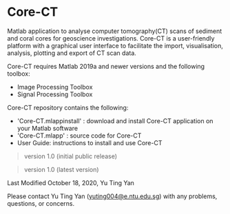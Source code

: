 # Core-CT

Matlab application to analyse computer tomography(CT) scans of sediment and coral cores for geoscience investigations. Core-CT is a user-friendly platform with a graphical user interface to facilitate the import, visualisation, analysis, plotting and export of CT scan data.

Core-CT requires Matlab 2019a and newer versions and the following toolbox:
  - Image Processing Toolbox
  - Signal Processing Toolbox


Core-CT repository contains the following:
* 'Core-CT.mlappinstall' : download and install Core-CT application on your Matlab software
* 'Core-CT.mlapp' : source code for Core-CT
* User Guide: instructions to install and use Core-CT


> version 1.0 (initial public release)

> version 1.0 (latest version)

Last Modified October 18, 2020, Yu Ting Yan



Please contact Yu Ting Yan (yuting004@e.ntu.edu.sg) with any problems, questions, or concerns.

